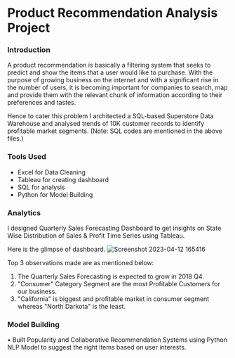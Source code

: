 # Product Recommendation Analysis Project

### Introduction

A product recommendation is basically a filtering system that seeks to predict and show the items that a user would like to purchase. With the purpose of growing business on the internet and with a significant rise in the number of users, it is becoming important for companies to search, map and provide them with the relevant chunk of information according to their preferences and tastes. 

Hence to cater this problem I architected a SQL-based Superstore Data Warehouse and analysed trends of 10K customer records to identify profitable market segments. (Note: SQL codes are mentioned in the above files.) 


### Tools Used

* Excel for Data Cleaning
* Tableau for creating dashboard
* SQL for analysis
* Python for Model Building


### Analytics

I designed Quarterly Sales Forecasting Dashboard to get insights on State Wise Distribution of Sales & Profit Time Series using Tableau.

Here is the glimpse of dashboard.
![Screenshot 2023-04-12 165416](https://user-images.githubusercontent.com/84131752/231447810-39810cfc-f423-4463-b6c8-e2eb4c73f878.png)

Top 3 observations made are as mentioned below:

1. The Quarterly Sales Forecasting is expected to grow in 2018 Q4.
2. "Consumer" Category Segment are the most Profitable Customers for our business.
3. "California" is biggest and profitable market in consumer segment whereas "North Darkota" is the least.


### Model Building

•	Built Popularity and Collaborative Recommendation Systems using Python NLP Model to suggest the right items based on user interests. 
